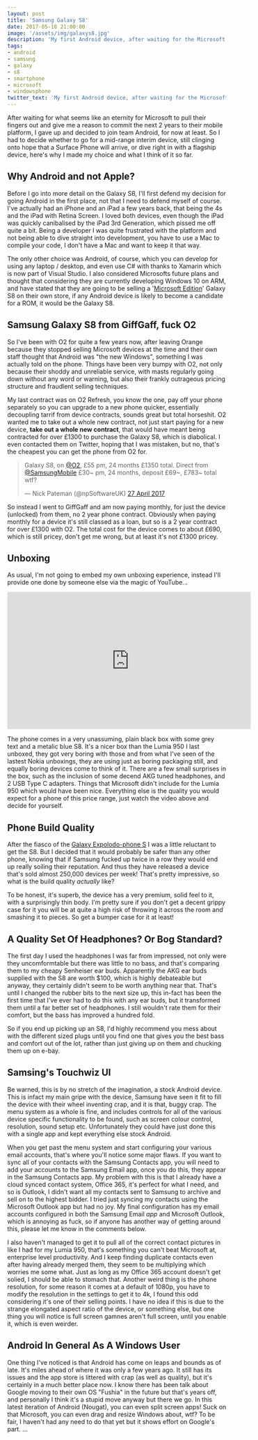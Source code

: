 ```yaml
---
layout: post
title: 'Samsung Galaxy S8'
date: 2017-05-18 21:00:00
image: '/assets/img/galaxys8.jpg'
description: 'My first Android device, after waiting for the Microsoft bus for too long.'
tags:
- android
- samsung
- galaxy
- s8
- smartphone
- microsoft
- windowsphone
twitter_text: 'My first Android device, after waiting for the Microsoft bus for too long'
---
```


After waiting for what seems like an eternity for Microsoft to pull their fingers out and give me a reason to commit the next 2 years to their mobile platform, I gave up and decided to join team Android, for now at least.  So I had to decide whether to go for a mid-range interim device, still clinging onto hope that a Surface Phone will arrive, or dive right in with a flagship device, here's why I made my choice and what I think of it so far.

## Why Android and not Apple?

Before I go into more detail on the Galaxy S8, I'll first defend my decision for going Android in the first place, not that I need to defend myself of course.  I've actually had an iPhone and an iPad a few years back, that being the 4s and the iPad with Retina Screen.  I loved both devices, even though the iPad was quickly canibalised by the iPad 3rd Generation, which pissed me off quite a bit.  Being a developer I was quite frustrated with the platform and not being able to dive straight into development, you have to use a Mac to compile your code, I don't have a Mac and want to keep it that way.

The only other choice was Android, of course, which you can develop for using any laptop / desktop, and even use C# with thanks to Xamarin which is now part of Visual Studio.  I also considered Microsofts future plans and thought that considering they are currently developing Windows 10 on ARM, and have stated that they are going to be selling a '[Microsoft Edition](http://www.windowscentral.com/samsung-galaxy-s8-microsoft-edition-everything-you-need-know)' Galaxy S8 on their own store, if any Android device is likely to become a candidate for a ROM, it would be the Galaxy S8.


## Samsung Galaxy S8 from GiffGaff, fuck O2

So I've been with O2 for quite a few years now, after leaving Orange because they stopped selling Microsoft devices at the time and their own staff thought that Android was "the new Windows", something I was actually told on the phone.  Things have been very bumpy with O2, not only because their shoddy and unreliable service, with masts regularly going down without any word or warning, but also their frankly outrageous pricing structure and fraudlent selling techniques.

My last contract was on O2 Refresh, you know the one, pay off your phone separately so you can upgrade to a new phone quicker, essentially decoupling tarrif from device contracts, sounds great but total horseshit.  O2 wanted me to take out a whole new contract, not just start paying for a new device, **take out a whole new contract**, that would have meant being contracted for over £1300 to purchase the Galaxy S8, which is diabolical.  I even contacted them on Twitter, hoping that I was mistaken, but no, that's the cheapest you can get the phone from O2 for.

<blockquote class="twitter-tweet" data-lang="en-gb"><p lang="en" dir="ltr">Galaxy S8, on <a href="https://twitter.com/O2">@O2</a>, £55 pm, 24 months £1350 total. Direct from <a href="https://twitter.com/SamsungMobile">@SamsungMobile</a> £30~ pm, 24 months, deposit £69~, £783~ total wtf?</p>&mdash; Nick Pateman (@npSoftwareUK) <a href="https://twitter.com/npSoftwareUK/status/857636933228519424">27 April 2017</a></blockquote>
<script async src="//platform.twitter.com/widgets.js" charset="utf-8"></script>

So instead I went to GiffGaff and am now paying monthly, for just the device (unlocked) from them, no 2 year phone contract.  Obviously when paying monthly for a device it's still classed as a loan, but so is a 2 year contract for over £1300 with O2.  The total cost for the device comes to about £690, which is still pricey, don't get me wrong, but at least it's not £1300 pricey.

## Unboxing

As usual, I'm not going to embed my own unboxing experience, instead I'll provide one done by someone else via the magic of YouTube...

<iframe width="560" height="315" src="https://www.youtube.com/embed/EhnMuV0V6JU" frameborder="0" allowfullscreen></iframe>

The phone comes in a very unassuming, plain black box with some grey text and a metalic blue S8.  It's a nicer box than the Lumia 950 I last unboxed, they got very boring with those and from what I've seen of the lastest Nokia unboxings, they are using just as boring packaging still, and equally boring devices come to think of it.
There are a few small surprises in the box, such as the inclusion of some decend AKG tuned headphones, and 2 USB Type C adapters.  Things that Microsoft didn't include for the Lumia 950 which would have been nice.  Everything else is the quality you would expect for a phone of this price range, just watch the video above and decide for yourself.

## Phone Build Quality

After the fiasco of the [Galaxy Expolodo-phone S](https://www.wired.com/2017/01/why-the-samsung-galaxy-note-7-kept-exploding/) I was a little reluctant to get the S8.  But I decided that it would probably be safer than any other phone, knowing that if Samsung fucked up twice in a row they would end up really soiling their reputation.  And thus they have released a device that's sold almost 250,000 devices per week!  That's pretty impressive, so what is the build quality *actually* like?

To be honest, it's superb, the device has a very premium, solid feel to it, with a surprisingly thin body.  I'm pretty sure if you don't get a decent grippy case for it you will be at quite a high risk of throwing it across the room and smashing it to pieces.  So get a bumper case for it at least!

## A Quality Set Of Headphones? Or Bog Standard?

The first day I used the headphones I was far from impressed, not only were they uncomformtable but there was little to no bass, and that's comparing them to my cheapy Senheiser ear buds.  Apparently the AKG ear buds supplied with the S8 are worth $100, which is highly debateable but anyway, they certainly didn't seem to be worth anything near that.  That's until I changed the rubber bits to the next size up, this in-fact has been the first time that I've ever had to do this with any ear buds, but it transformed them until a far better set of headphones.  I still wouldn't rate them for their comfort, but the bass has improved a hundred fold.

So if you end up picking up an S8, I'd highly recommend you mess about with the different sized plugs until you find one that gives you the best bass and comfort out of the lot, rather than just giving up on them and chucking them up on e-bay.

## Samsing's Touchwiz UI

Be warned, this is by no stretch of the imagination, a stock Android device.  This is infact my main gripe with the device, Samsung have seen it fit to fill the device with their wheel inventing crap, and it is that, buggy crap.  The menu system as a whole is fine, and includes controls for all of the various device specific functionality to be found, such as screen colour control, resolution, sound setup etc.  Unfortunately they could have just done this with a single app and kept everything else stock Android.

When you get past the menu system and start configuring your various email accounts, that's where you'll notice some major flaws.  If you want to sync all of your contacts with the Samsung Contacts app, you will need to add your accounts to the Samsung Email app, once you do this, they appear in the Samsung Contacts app.  My problem with this is that I already have a cloud synced contact system, Office 365, it's perfect for what I need, and so is Outlook, I didn't want all my contacts sent to Samsung to archive and sell on to the highest bidder.  I tried just syncing my contacts using the Microsoft Outlook app but had no joy.  My final configuration has my email accounts configured in both the Samsung Email *app* and Microsoft Outlook, which is annoying as fuck, so if anyone has another way of getting around this, please let me know in the comments below.

I also haven't managed to get it to pull all of the correct contact pictures in like I had for my Lumia 950, that's something you can't beat Microsoft at, enterprise level productivity.  And I keep finding duplicate contacts even after having already merged them, they seem to be multiplying which worries me some what.  Just as long as my Office 365 account doesn't get solied, I should be able to stomach that.
Another weird thing is the phone resolution, for some reason it comes at a default of 1080p, you have to modify the resolution in the settings to get it to 4k, I found this odd considering it's one of their selling points.  I have no idea if this is due to the strange elongated aspect ratio of the device, or something else, but one thing you will notice is full screen gamnes aren't full screen, until you enable it, which is even weirder.

## Android In General As A Windows User

One thing I've noticed is that Android has come on leaps and bounds as of late.  It's miles ahead of where it was only a few years ago. It still has its issues and the app store is littered with crap (as well as quality), but it's certainly in a much better place now.  I know there has been talk about Google moving to their own OS "Fushia" in the future but that's years off, and personally I think it's a stupid move anyway but there we go. 
In this latest iteration of Android (Nougat), you can even split screen apps! Suck on that Microsoft, you can even drag and resize Windows about, wtf? To be fair, I haven't had any need to do that yet but it shows effort on Google's part.
...
